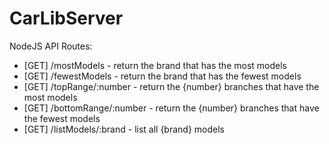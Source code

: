 # CarLibServer
NodeJS API
Routes:
- [GET] /mostModels - return the brand that has the most models
- [GET] /fewestModels - return the brand that has the fewest models
- [GET] /topRange/:number - return the {number} branches that have the most models
- [GET] /bottomRange/:number - return the {number} branches that have the fewest models
- [GET] /listModels/:brand - list all {brand} models